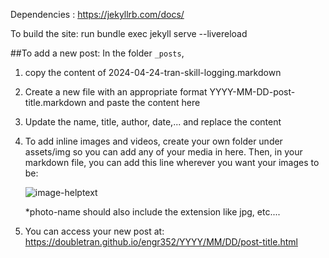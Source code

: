 Dependencies :
https://jekyllrb.com/docs/

To build the site: run 
bundle exec jekyll serve --livereload

##To add a new post:
In the folder `_posts`,
1. copy the content of 2024-04-24-tran-skill-logging.markdown 
2. Create a new file  with an appropriate format YYYY-MM-DD-post-title.markdown and paste the content here
3. Update the name, title, author, date,... and replace the content
4. To add inline images and videos, create your own folder under assets/img so you can add any of your media in here. Then, in your markdown file, you can add this line wherever you want your images to be:

   ![image-helptext](/engr352/assets/img/your-img-folder/photo-name)

   *photo-name should also include the extension like jpg, etc....
6. You can access your new post at: https://doubletran.github.io/engr352/YYYY/MM/DD/post-title.html 
